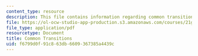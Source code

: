 ```yaml
---
content_type: resource
description: This file contains information regarding common transitions.
file: https://ol-ocw-studio-app-production.s3.amazonaws.com/courses/21g-228-advanced-workshop-in-writing-for-social-sciences-and-architecture-els-spring-2007/f6799d0f91c863db6609367385a4439c_MIT21G.228S07_transitions.pdf
file_type: application/pdf
resourcetype: Document
title: Common Transitions
uid: f6799d0f-91c8-63db-6609-367385a4439c
---
```


